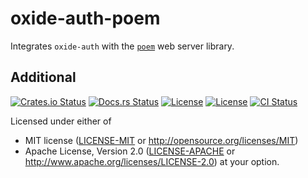 # oxide-auth-poem

Integrates `oxide-auth` with the [`poem`] web server library.

## Additional

[![Crates.io Status](https://img.shields.io/crates/v/oxide-auth-iron.svg)](https://crates.io/crates/oxide-auth-iron)
[![Docs.rs Status](https://docs.rs/oxide-auth-iron/badge.svg)](https://docs.rs/oxide-auth-iron/)
[![License](https://img.shields.io/badge/license-MIT-blue.svg)](https://raw.githubusercontent.com/HeroicKatora/oxide-auth/dev-v0.4.0/docs/LICENSE-MIT)
[![License](https://img.shields.io/badge/license-Apache-blue.svg)](https://raw.githubusercontent.com/HeroicKatora/oxide-auth/dev-v0.4.0/docs/LICENSE-APACHE)
[![CI Status](https://api.cirrus-ci.com/github/HeroicKatora/oxide-auth.svg)](https://cirrus-ci.com/github/HeroicKatora/oxide-auth)

Licensed under either of
* MIT license ([LICENSE-MIT] or http://opensource.org/licenses/MIT)
* Apache License, Version 2.0 ([LICENSE-APACHE] or http://www.apache.org/licenses/LICENSE-2.0)
  at your option.

[`poem`]: https://crates.io/crates/poem
[LICENSE-MIT]: docs/LICENSE-MIT
[LICENSE-APACHE]: docs/LICENSE-APACHE
